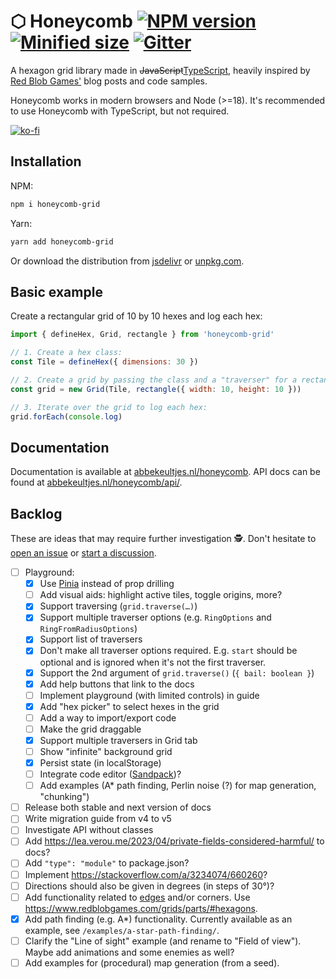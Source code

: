 # ⬡ Honeycomb [![NPM version](https://img.shields.io/npm/v/honeycomb-grid.svg)](https://www.npmjs.com/package/honeycomb-grid) [![Minified size](https://img.shields.io/bundlephobia/min/honeycomb-grid.svg)](https://www.npmjs.com/package/honeycomb-grid) [![Gitter](https://img.shields.io/gitter/room/flauwekeul/honeycomb.svg)](https://gitter.im/honeycomb-grid)

A hexagon grid library made in ~~JavaScript~~[TypeScript](https://www.typescriptlang.org/), heavily inspired by [Red Blob Games'](http://www.redblobgames.com/grids/hexagons/) blog posts and code samples.

Honeycomb works in modern browsers and Node (>=18). It's recommended to use Honeycomb with TypeScript, but not required.

[![ko-fi](https://ko-fi.com/img/githubbutton_sm.svg)](https://ko-fi.com/I2I24E3QI)

## Installation

NPM:

```bash
npm i honeycomb-grid
```

Yarn:

```bash
yarn add honeycomb-grid
```

Or download the distribution from [jsdelivr](https://cdn.jsdelivr.net/npm/honeycomb-grid) or [unpkg.com](https://unpkg.com/honeycomb-grid).

## Basic example

Create a rectangular grid of 10 by 10 hexes and log each hex:

```javascript
import { defineHex, Grid, rectangle } from 'honeycomb-grid'

// 1. Create a hex class:
const Tile = defineHex({ dimensions: 30 })

// 2. Create a grid by passing the class and a "traverser" for a rectangular-shaped grid:
const grid = new Grid(Tile, rectangle({ width: 10, height: 10 }))

// 3. Iterate over the grid to log each hex:
grid.forEach(console.log)
```

## Documentation

Documentation is available at [abbekeultjes.nl/honeycomb](https://abbekeultjes.nl/honeycomb). API docs can be found at [abbekeultjes.nl/honeycomb/api/](https://abbekeultjes.nl/honeycomb/api/).

## Backlog

These are ideas that may require further investigation 🕵️. Don't hesitate to [open an issue](https://github.com/flauwekeul/honeycomb/issues) or [start a discussion](https://github.com/flauwekeul/honeycomb/discussions).

- [ ] Playground:
  - [x] Use [Pinia](https://pinia.vuejs.org/) instead of prop drilling
  - [ ] Add visual aids: highlight active tiles, toggle origins, more?
  - [x] Support traversing (`grid.traverse(…)`)
  - [x] Support multiple traverser options (e.g. `RingOptions` and `RingFromRadiusOptions`)
  - [x] Support list of traversers
  - [x] Don't make all traverser options required. E.g. `start` should be optional and is ignored when it's not the first traverser.
  - [x] Support the 2nd argument of `grid.traverse()` (`{ bail: boolean }`)
  - [x] Add help buttons that link to the docs
  - [ ] Implement playground (with limited controls) in guide
  - [x] Add "hex picker" to select hexes in the grid
  - [ ] Add a way to import/export code
  - [ ] Make the grid draggable
  - [x] Support multiple traversers in Grid tab
  - [ ] Show "infinite" background grid
  - [x] Persist state (in localStorage)
  - [ ] Integrate code editor ([Sandpack](https://sandpack.codesandbox.io/))?
  - [ ] Add examples (A* path finding, Perlin noise (?) for map generation, "chunking")
- [ ] Release both stable and next version of docs
- [ ] Write migration guide from v4 to v5
- [ ] Investigate API without classes
- [ ] Add https://lea.verou.me/2023/04/private-fields-considered-harmful/ to docs?
- [ ] Add `"type": "module"` to package.json?
- [ ] Implement https://stackoverflow.com/a/3234074/660260?
- [ ] Directions should also be given in degrees (in steps of 30°)?
- [ ] Add functionality related to [edges](https://github.com/flauwekeul/honeycomb/issues/58#issuecomment-642099947) and/or corners. Use https://www.redblobgames.com/grids/parts/#hexagons.
- [x] Add path finding (e.g. A*) functionality. Currently available as an example, see `/examples/a-star-path-finding/`.
- [ ] Clarify the "Line of sight" example (and rename to "Field of view"). Maybe add animations and some enemies as well?
- [ ] Add examples for (procedural) map generation (from a seed).
